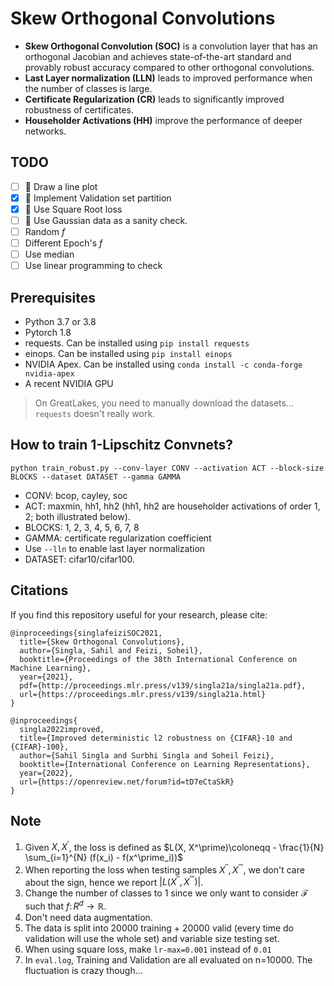 # Skew Orthogonal Convolutions

- **Skew Orthogonal Convolution (SOC)** is a convolution layer that has an orthogonal Jacobian and achieves state-of-the-art standard and provably robust accuracy compared to other orthogonal convolutions.
- **Last Layer normalization (LLN)** leads to improved performance when the number of classes is large.
- **Certificate Regularization (CR)** leads to significantly improved robustness of certificates.
- **Householder Activations (HH)** improve the performance of deeper networks.

## TODO

- [ ] 🎨 Draw a line plot
- [x] 🧪 Implement Validation set partition
- [x] 🧪 Use Square Root loss
- [ ] 🧪 Use Gaussian data as a sanity check.
- [ ] Random $f$
- [ ] Different Epoch's $f$
- [ ] Use median
- [ ] Use linear programming to check

## Prerequisites

- Python 3.7 or 3.8
- Pytorch 1.8
- requests. Can be installed using ```pip install requests```
- einops. Can be installed using ```pip install einops```
- NVIDIA Apex. Can be installed using ```conda install -c conda-forge nvidia-apex```
- A recent NVIDIA GPU

> On GreatLakes, you need to manually download the datasets... `requests` doesn't really work.

## How to train 1-Lipschitz Convnets?

```python train_robust.py --conv-layer CONV --activation ACT --block-size BLOCKS --dataset DATASET --gamma GAMMA```

- CONV: bcop, cayley, soc
- ACT: maxmin, hh1, hh2 (hh1, hh2 are householder activations of order 1, 2; both illustrated below).
- BLOCKS: 1, 2, 3, 4, 5, 6, 7, 8
- GAMMA: certificate regularization coefficient
- Use ```--lln``` to enable last layer normalization
- DATASET: cifar10/cifar100.

## Citations

If you find this repository useful for your research, please cite:

```
@inproceedings{singlafeiziSOC2021,
  title={Skew Orthogonal Convolutions},
  author={Singla, Sahil and Feizi, Soheil},
  booktitle={Proceedings of the 38th International Conference on Machine Learning},
  year={2021},
  pdf={http://proceedings.mlr.press/v139/singla21a/singla21a.pdf},
  url={https://proceedings.mlr.press/v139/singla21a.html}
}

@inproceedings{
  singla2022improved,
  title={Improved deterministic l2 robustness on {CIFAR}-10 and {CIFAR}-100},
  author={Sahil Singla and Surbhi Singla and Soheil Feizi},
  booktitle={International Conference on Learning Representations},
  year={2022},
  url={https://openreview.net/forum?id=tD7eCtaSkR}
}
```

## Note

1. Given $X, X^\prime$, the loss is defined as $L(X, X^\prime)\coloneqq - \frac{1}{N} \sum_{i=1}^{N} (f(x_i) - f(x^\prime_i))$
2. When reporting the loss when testing samples $X^{\prime \prime}, X^{\prime\prime\prime}$, we don't care about the sign, hence we report $\left\vert L(X^{\prime\prime}, X^{\prime\prime\prime}) \right\vert$.
3. Change the number of classes to $1$ since we only want to consider $\mathcal{F}$ such that $f\colon R^d \to \mathbb{R}$.
4. Don't need data augmentation.
5. The data is split into 20000 training + 20000 valid (every time do validation will use the whole set) and variable size testing set.
6. When using square loss, make `lr-max=0.001` instead of `0.01`
7. In `eval.log`, Training and Validation are all evaluated on n=10000. The fluctuation is crazy though...
